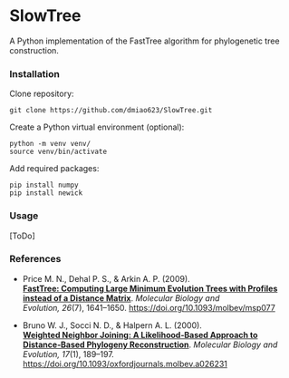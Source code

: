 # SlowTree

A Python implementation of the FastTree algorithm for phylogenetic tree construction.

### Installation

Clone repository:

```shell
git clone https://github.com/dmiao623/SlowTree.git
```

Create a Python virtual environment (optional):

```shell
python -m venv venv/
source venv/bin/activate
```

Add required packages:

```
pip install numpy
pip install newick
```

### Usage

[ToDo]

### References

- Price M. N., Dehal P. S., & Arkin A. P. (2009).  
  **[FastTree: Computing Large Minimum Evolution Trees with Profiles instead of a Distance Matrix](https://academic.oup.com/mbe/article/26/7/1641/1128976)**. *Molecular Biology and Evolution, 26*(7), 1641–1650. https://doi.org/10.1093/molbev/msp077 

- Bruno W. J., Socci N. D., & Halpern A. L. (2000).  
  **[Weighted Neighbor Joining: A Likelihood‑Based Approach to Distance‑Based Phylogeny Reconstruction](https://academic.oup.com/mbe/article/17/1/189/975625)**. *Molecular Biology and Evolution, 17*(1), 189–197. https://doi.org/10.1093/oxfordjournals.molbev.a026231

